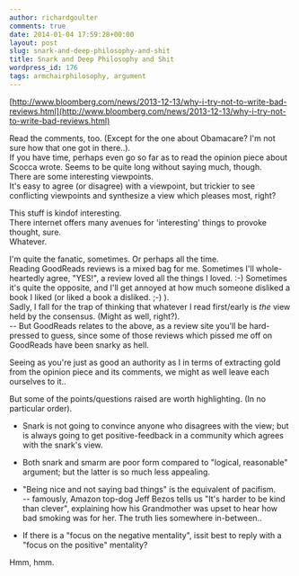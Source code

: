 ```yaml
---
author: richardgoulter
comments: true
date: 2014-01-04 17:59:28+00:00
layout: post
slug: snark-and-deep-philosophy-and-shit
title: Snark and Deep Philosophy and Shit
wordpress_id: 176
tags: armchairphilosophy, argument
---
```


[http://www.bloomberg.com/news/2013-12-13/why-i-try-not-to-write-bad-reviews.html](http://www.bloomberg.com/news/2013-12-13/why-i-try-not-to-write-bad-reviews.html)

Read the comments, too. (Except for the one about Obamacare? I'm not sure how that one got in there..).  
If you have time, perhaps even go so far as to read the opinion piece about Scocca wrote. Seems to be quite long without saying much, though.  
There are some interesting viewpoints.  
It's easy to agree (or disagree) with a viewpoint, but trickier to see conflicting viewpoints and synthesize a view which pleases most, right?

This stuff is kindof interesting.  
There internet offers many avenues for 'interesting' things to provoke thought, sure.  
Whatever.

I'm quite the fanatic, sometimes. Or perhaps all the time.  
Reading GoodReads reviews is a mixed bag for me. Sometimes I'll whole-heartedly agree, "YES!", a review loved all the things I loved. :-) Sometimes it's quite the opposite, and I'll get annoyed at how much someone disliked a book I liked (or liked a book a disliked. ;-) ).  
Sadly, I fall for the trap of thinking that whatever I read first/early is _the_ view held by the consensus. (Might as well, right?).  
-- But GoodReads relates to the above, as a review site you'll be hard-pressed to guess, since some of those reviews which pissed me off on GoodReads have been snarky as hell.

Seeing as you're just as good an authority as I in terms of extracting gold from the opinion piece and its comments, we might as well leave each ourselves to it..

But some of the points/questions raised are worth highlighting. (In no particular order).

* Snark is not going to convince anyone who disagrees with the view; but is always going to get positive-feedback in a community which agrees with the snark's view.

* Both snark and smarm are poor form compared to "logical, reasonable" argument; but the latter is so much less appealing.

* "Being nice and not saying bad things" is the equivalent of pacifism.  
-- famously, Amazon top-dog Jeff Bezos tells us "It's harder to be kind than clever", explaining how his Grandmother was upset to hear how bad smoking was for her. The truth lies somewhere in-between..

* If there is a "focus on the negative mentality", issit best to reply with a "focus on the positive" mentality?

Hmm, hmm.
